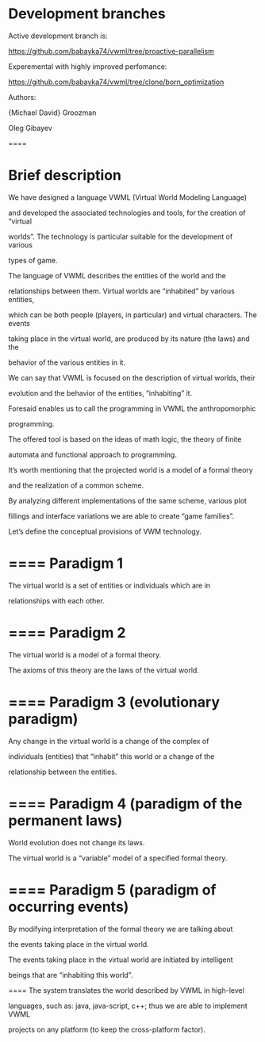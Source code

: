 Development branches
====

Active development branch is:

https://github.com/babayka74/vwml/tree/proactive-parallelism

Experemental with highly improved perfomance:

https://github.com/babayka74/vwml/tree/clone/born_optimization 

Authors:

{Michael David} Groozman

Oleg Gibayev

====

Brief description
====
We have designed a language VWML (Virtual World Modeling Language)

and developed the associated technologies and tools, for the creation of “virtual 

worlds”.  The technology is particular suitable for the development of various 

types of game.

The language of VWML describes the entities of the world and the 

relationships between them. Virtual worlds are “inhabited” by various entities, 

which can be both people (players, in particular) and virtual characters. The events 

taking place in the virtual world, are produced by its nature (the laws) and the 

behavior of the various entities in it.

We can say that VWML is focused on the description of virtual worlds, their 

evolution and the behavior of the entities, “inhabiting” it. 

Foresaid enables us to call the programming in VWML the anthropomorphic 

programming.

The offered tool is based on the ideas of math logic, the theory of finite 

automata and functional approach to programming. 

It’s worth mentioning that the projected world is a model of a formal theory 

and the realization of a common scheme.

By analyzing different implementations of the same scheme, various plot 

fillings and interface variations we are able to create “game families”.

Let’s define the conceptual provisions of VWM technology. 

====
Paradigm 1
====
The virtual world is a set of entities or individuals which are in 

relationships with each other.

====
Paradigm 2
====
The virtual world is a model of a formal theory.

The axioms of this theory are the laws of the virtual world.

====
Paradigm 3 (evolutionary paradigm)
====
Any change in the virtual world is a change of the complex of 

individuals (entities) that “inhabit” this world or a change of the 

relationship between the entities.

====
Paradigm 4 (paradigm of the permanent laws)
====
World evolution does not change its laws. 

The virtual world is a “variable” model of a specified formal theory.

====
Paradigm 5 (paradigm of occurring events)
====
By modifying interpretation of the formal theory we are talking about 

the events taking place in the virtual world.

The events taking place in the virtual world are initiated by intelligent 

beings that are “inhabiting this world”.

====
The system translates the world described by VWML in high-level 

languages, such as: java, java-script, c++; thus we are able to implement VWML 

projects on any platform (to keep the cross-platform factor).
